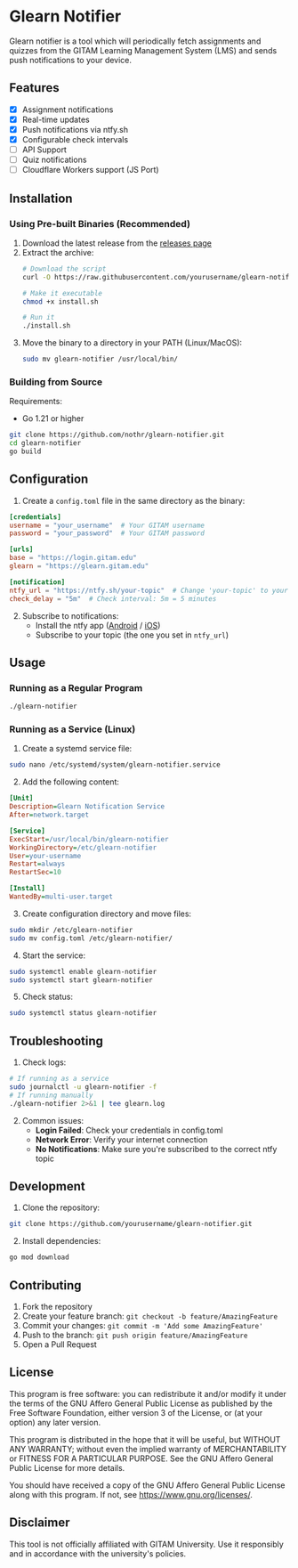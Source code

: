 # Glearn Notifier

Glearn notifier is a tool which will periodically fetch assignments and quizzes from the GITAM Learning Management System (LMS) and sends push notifications to your device.

## Features
- [x] Assignment notifications
- [x] Real-time updates
- [x] Push notifications via ntfy.sh
- [x] Configurable check intervals
- [ ] API Support
- [ ] Quiz notifications
- [ ] Cloudflare Workers support (JS Port)

## Installation
### Using Pre-built Binaries (Recommended)
1. Download the latest release from the [releases page](https://github.com/nothr/glearn-notifier/releases)
2. Extract the archive:
   ```bash
   # Download the script
   curl -O https://raw.githubusercontent.com/yourusername/glearn-notifier/main/install.sh

   # Make it executable
   chmod +x install.sh

   # Run it
   ./install.sh
   ```
3. Move the binary to a directory in your PATH (Linux/MacOS):
   ```bash
   sudo mv glearn-notifier /usr/local/bin/
   ```

### Building from Source
Requirements:
- Go 1.21 or higher
```bash
git clone https://github.com/nothr/glearn-notifier.git
cd glearn-notifier
go build
```

## Configuration
1. Create a `config.toml` file in the same directory as the binary:
```toml
[credentials]
username = "your_username"  # Your GITAM username
password = "your_password"  # Your GITAM password

[urls]
base = "https://login.gitam.edu"
glearn = "https://glearn.gitam.edu"

[notification]
ntfy_url = "https://ntfy.sh/your-topic"  # Change 'your-topic' to your preferred notification channel
check_delay = "5m"  # Check interval: 5m = 5 minutes
```

2. Subscribe to notifications:
   - Install the ntfy app ([Android](https://play.google.com/store/apps/details?id=io.heckel.ntfy) / [iOS](https://apps.apple.com/us/app/ntfy/id1625396347))
   - Subscribe to your topic (the one you set in `ntfy_url`)

## Usage
### Running as a Regular Program
```bash
./glearn-notifier
```

### Running as a Service (Linux)
1. Create a systemd service file:
```bash
sudo nano /etc/systemd/system/glearn-notifier.service
```

2. Add the following content:
```ini
[Unit]
Description=Glearn Notification Service
After=network.target

[Service]
ExecStart=/usr/local/bin/glearn-notifier
WorkingDirectory=/etc/glearn-notifier
User=your-username
Restart=always
RestartSec=10

[Install]
WantedBy=multi-user.target
```

3. Create configuration directory and move files:
```bash
sudo mkdir /etc/glearn-notifier
sudo mv config.toml /etc/glearn-notifier/
```

4. Start the service:
```bash
sudo systemctl enable glearn-notifier
sudo systemctl start glearn-notifier
```

5. Check status:
```bash
sudo systemctl status glearn-notifier
```

## Troubleshooting
1. Check logs:
```bash
# If running as a service
sudo journalctl -u glearn-notifier -f
# If running manually
./glearn-notifier 2>&1 | tee glearn.log
```

2. Common issues:
   - **Login Failed**: Check your credentials in config.toml
   - **Network Error**: Verify your internet connection
   - **No Notifications**: Make sure you're subscribed to the correct ntfy topic

## Development
1. Clone the repository:
```bash
git clone https://github.com/yourusername/glearn-notifier.git
```

2. Install dependencies:
```bash
go mod download
```

## Contributing
1. Fork the repository
2. Create your feature branch: `git checkout -b feature/AmazingFeature`
3. Commit your changes: `git commit -m 'Add some AmazingFeature'`
4. Push to the branch: `git push origin feature/AmazingFeature`
5. Open a Pull Request

## License
This program is free software: you can redistribute it and/or modify it under the terms of the GNU Affero General Public License as published by the Free Software Foundation, either version 3 of the License, or (at your option) any later version.

This program is distributed in the hope that it will be useful, but WITHOUT ANY WARRANTY; without even the implied warranty of MERCHANTABILITY or FITNESS FOR A PARTICULAR PURPOSE. See the GNU Affero General Public License for more details.

You should have received a copy of the GNU Affero General Public License along with this program. If not, see <https://www.gnu.org/licenses/>.

## Disclaimer
This tool is not officially affiliated with GITAM University. Use it responsibly and in accordance with the university's policies.
